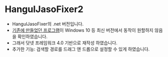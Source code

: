 # HangulJasoFixer2
- HangulJasoFixer의 .net 버전입니다.
- [기존에 만들었던 프로그램](https://namocom.tistory.com/505)이 Windows 10 등 최신 버전에서 동작이 원할하지 않음을 확인하였습니다.
- 그래서 닷넷 프레임워크 4.0 기반으로 재작성 하였습니다.
- 추가한 기능: 검색할 경로를 드래그 앤 드롭으로 설정할 수 있게 하였습니다.
